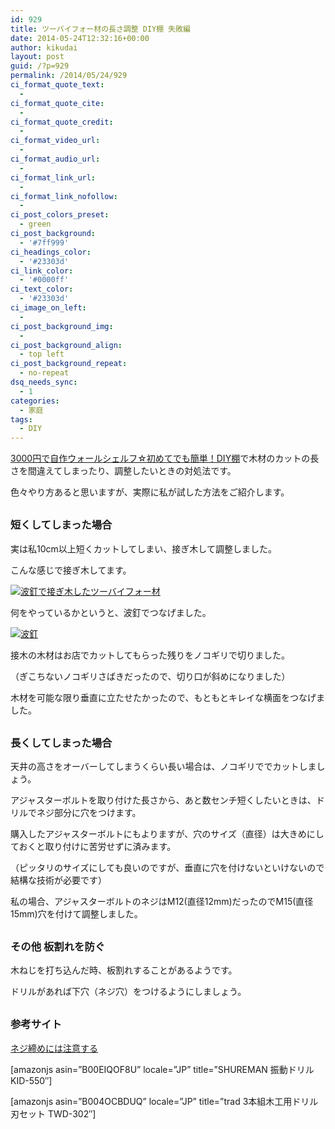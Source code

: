 ```yaml
---
id: 929
title: ツーバイフォー材の長さ調整 DIY棚 失敗編
date: 2014-05-24T12:32:16+00:00
author: kikudai
layout: post
guid: /?p=929
permalink: /2014/05/24/929
ci_format_quote_text:
  - 
ci_format_quote_cite:
  - 
ci_format_quote_credit:
  - 
ci_format_video_url:
  - 
ci_format_audio_url:
  - 
ci_format_link_url:
  - 
ci_format_link_nofollow:
  - 
ci_post_colors_preset:
  - green
ci_post_background:
  - '#7ff999'
ci_headings_color:
  - '#23303d'
ci_link_color:
  - '#0000ff'
ci_text_color:
  - '#23303d'
ci_image_on_left:
  - 
ci_post_background_img:
  - 
ci_post_background_align:
  - top left
ci_post_background_repeat:
  - no-repeat
dsq_needs_sync:
  - 1
categories:
  - 家庭
tags:
  - DIY
---
```

[3000円で自作ウォールシェルフ☆初めてでも簡単！DIY棚](/2014/05/20/870)で木材のカットの長さを間違えてしまったり、調整したいときの対処法です。
  
<!--more-->

色々やり方あると思いますが、実際に私が試した方法をご紹介します。

<h3 style="margin-top: 30px;">
  短くしてしまった場合
</h3>

実は私10cm以上短くカットしてしまい、接ぎ木して調整しました。
  
こんな感じで接ぎ木してます。

[<img src="/wp-content/uploads/2014/05/IMG_20140522_091630-300x280.jpg" alt="波釘で接ぎ木したツーバイフォー材" class="aligncenter size-medium wp-image-932" srcset="/wp-content/uploads/2014/05/IMG_20140522_091630-300x280.jpg 300w, /wp-content/uploads/2014/05/IMG_20140522_091630-1024x957.jpg 1024w, /wp-content/uploads/2014/05/IMG_20140522_091630.jpg 1483w" sizes="(max-width: 300px) 100vw, 300px" />](/wp-content/uploads/2014/05/IMG_20140522_091630.jpg)

何をやっているかというと、波釘でつなげました。
  
[<img src="/wp-content/uploads/2014/05/IMG_20140522_092213-241x300.jpg" alt="波釘" class="aligncenter size-medium wp-image-934" srcset="/wp-content/uploads/2014/05/IMG_20140522_092213-241x300.jpg 241w, /wp-content/uploads/2014/05/IMG_20140522_092213-822x1024.jpg 822w, /wp-content/uploads/2014/05/IMG_20140522_092213.jpg 1234w" sizes="(max-width: 241px) 100vw, 241px" />](/wp-content/uploads/2014/05/IMG_20140522_092213.jpg)
  
接木の木材はお店でカットしてもらった残りをノコギリで切りました。
  
（ぎこちないノコギリさばきだったので、切り口が斜めになりました）

木材を可能な限り垂直に立たせたかったので、もともとキレイな横面をつなげました。

<h3 style="margin-top: 30px;">
  長くしてしまった場合
</h3>

天井の高さをオーバーしてしまうくらい長い場合は、ノコギリででカットしましょう。
  
アジャスターボルトを取り付けた長さから、あと数センチ短くしたいときは、ドリルでネジ部分に穴をつけます。
  
購入したアジャスターボルトにもよりますが、穴のサイズ（直径）は大きめにしておくと取り付けに苦労せずに済みます。
  
（ピッタリのサイズにしても良いのですが、垂直に穴を付けないといけないので結構な技術が必要です）
  
私の場合、アジャスターボルトのネジはM12(直径12mm)だったのでM15(直径15mm)穴を付けて調整しました。

<h3 style="margin-top: 30px;">
  その他 板割れを防ぐ
</h3>

木ねじを打ち込んだ時、板割れすることがあるようです。
  
ドリルがあれば下穴（ネジ穴）をつけるようにしましょう。

<h3 style="margin-top: 30px;">
  参考サイト
</h3>

<a href="http://diypapa.web.fc2.com/a_load_04.html" target="_blank" rel="nofollow">ネジ締めには注意する</a>

[amazonjs asin=&#8221;B00EIQOF8U&#8221; locale=&#8221;JP&#8221; title=&#8221;SHUREMAN 振動ドリル KID-550&#8243;]
  
[amazonjs asin=&#8221;B004OCBDUQ&#8221; locale=&#8221;JP&#8221; title=&#8221;trad 3本組木工用ドリル刃セット TWD-302&#8243;]